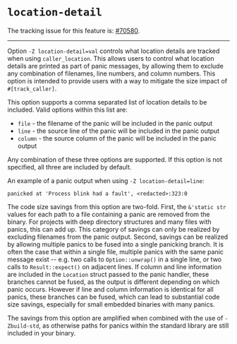 # `location-detail`

The tracking issue for this feature is: [#70580](https://github.com/rust-lang/rust/issues/70580).

------------------------

Option `-Z location-detail=val` controls what location details are tracked when
using `caller_location`. This allows users to control what location details
are printed as part of panic messages, by allowing them to exclude any combination
of filenames, line numbers, and column numbers. This option is intended to provide
users with a way to mitigate the size impact of `#[track_caller]`.

This option supports a comma separated list of location details to be included. Valid options
within this list are:

- `file` - the filename of the panic will be included in the panic output
- `line` - the source line of the panic will be included in the panic output
- `column` - the source column of the panic will be included in the panic output

Any combination of these three options are supported. If this option is not specified,
all three are included by default.

An example of a panic output when using `-Z location-detail=line`:
```text
panicked at 'Process blink had a fault', <redacted>:323:0
```

The code size savings from this option are two-fold. First, the `&'static str` values
for each path to a file containing a panic are removed from the binary. For projects
with deep directory structures and many files with panics, this can add up. This category
of savings can only be realized by excluding filenames from the panic output. Second,
savings can be realized by allowing multiple panics to be fused into a single panicking
branch. It is often the case that within a single file, multiple panics with the same
panic message exist -- e.g. two calls to `Option::unwrap()` in a single line, or
two calls to `Result::expect()` on adjacent lines. If column and line information
are included in the `Location` struct passed to the panic handler, these branches cannot
be fused, as the output is different depending on which panic occurs. However if line
and column information is identical for all panics, these branches can be fused, which
can lead to substantial code size savings, especially for small embedded binaries with
many panics.

The savings from this option are amplified when combined with the use of `-Zbuild-std`, as
otherwise paths for panics within the standard library are still included in your binary.
